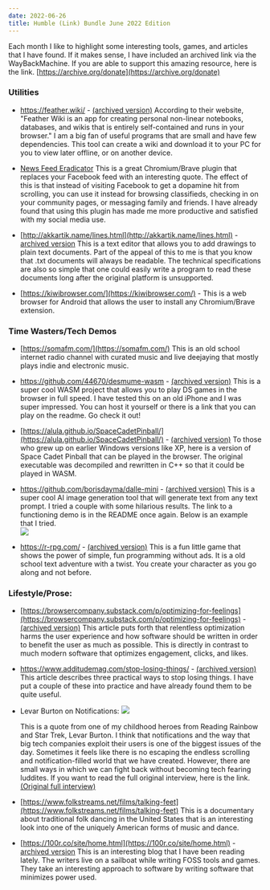 ```yaml
---
date: 2022-06-26
title: Humble (Link) Bundle June 2022 Edition
---
```


Each month I like to highlight some interesting tools, games, and articles that I have found. If it makes sense, I have included an archived link via the WayBackMachine. If you are able to support this amazing resource, here is the link. [https://archive.org/donate](https://archive.org/donate)

### Utilities

* <a href="https://feather.wiki/">https://feather.wiki/</a>  - <a href="https://web.archive.org/web/20220610214617/https://feather.wiki/">(archived version)</a> According to their website, "Feather Wiki is an app for creating personal non-linear notebooks, databases, and wikis that is entirely self-contained and runs in your browser." I am a big fan of useful programs that are small and have few dependencies. This tool can create a wiki and download it to your PC for you to view later offline, or on another device. 
* [News Feed Eradicator](https://west.io/news-feed-eradicator/) This is a great Chromium/Brave plugin that replaces your Facebook feed with an interesting quote. 
The effect of this is that instead of visiting Facebook to get a dopamine hit from scrolling, you can use it instead for browsing classifieds, checking in on your community pages, or messaging family and friends.
I have already found that using this plugin has made me more productive and satisfied with my social media use.

* [http://akkartik.name/lines.html](http://akkartik.name/lines.html) - [archived version](https://web.archive.org/web/20220617000356/http://akkartik.name/lines.html])
This is a text editor that allows you to add drawings to plain text documents. Part of the appeal of this to me is that you know that .txt documents will always be readable. The technical specifications are also so simple that one could easily write a program to read these documents long after the original platform is unsupported. 

* [https://kiwibrowser.com/](https://kiwibrowser.com/) - This is a web browser for Android that allows the user to install any Chromium/Brave extension. 

### Time Wasters/Tech Demos

* [https://somafm.com/](https://somafm.com/) 
  This is an old school internet radio channel with curated music and live deejaying that mostly plays indie and electronic music. 

* <a href="https://github.com/44670/desmume-wasm">https://github.com/44670/desmume-wasm</a> - <a href="https://web.archive.org/web/20220610212837/https://github.com/44670/desmume-wasm">(archived version)</a> This is a super cool WASM project that allows you to play DS games in the browser in full speed. I have tested this on an old iPhone and I was super impressed. You can host it yourself or there is a link that you can play on the readme. Go check it out!

* [https://alula.github.io/SpaceCadetPinball/](https://alula.github.io/SpaceCadetPinball/) - [(archived version)](https://web.archive.org/web/20220610004102/https://alula.github.io/SpaceCadetPinball/) 
To those who grew up on earlier Windows versions like XP, here is a version of Space Cadet Pinball that can be played in the browser. The original executable was decompiled and rewritten in C++ so that it could be played in WASM. 

* <a href="https://github.com/borisdayma/dalle-mini">https://github.com/borisdayma/dalle-mini</a> - <a href="https://web.archive.org/web/20220610213025/https://github.com/borisdayma/dalle-mini">(archived version)</a> This is a super cool AI image generation tool that will generate text from any text prompt. I tried a couple with some hilarious results. The link to a functioning demo is in the README once again. Below is an example that I tried. 
  </br>
  <img src="https://i.postimg.cc/4dC2WqmZ/Capture.png" class="post-inline-image">

* <a href="https://r-rpg.com/">https://r-rpg.com/</a>  - <a href="https://web.archive.org/web/20220610213621/https://r-rpg.com/">(archived version)</a> This is a fun little game that shows the power of simple, fun programming without ads. It is a old school text adventure with a twist. You create your character as you go along and not before. 


### Lifestyle/Prose:

* [https://browsercompany.substack.com/p/optimizing-for-feelings](https://browsercompany.substack.com/p/optimizing-for-feelings) - [(archived version)](https://web.archive.org/web/20220617175408/https://browsercompany.substack.com/p/optimizing-for-feelings) 
This article puts forth that relentless optimization harms the user experience and how software should be written in order to benefit the user as much as possible. 
This is directly in contrast to much modern software that optimizes engagement, clicks, and likes. 

* <a href="https://www.additudemag.com/stop-losing-things/">https://www.additudemag.com/stop-losing-things/</a> - <a href="https://web.archive.org/web/20211217233419/https://www.additudemag.com/stop-losing-things/">(archived version)</a> This article describes three practical ways to stop losing things. I have put a couple of these into practice and have already found them to be quite useful. 

* Levar Burton on Notifications: <img src="https://web.archive.org/web/20220610214020if_/https://i.imgur.com/NqswFQ8.png" class="post-inline-image"> 
  
  This is a quote from one of my childhood heroes from Reading Rainbow and Star Trek, Levar Burton. I think that notifications and the way that big tech companies exploit their users is one of the biggest issues of the day. Sometimes it feels like there is no escaping the endless scrolling and notification-filled world that we have created. However, there are small ways in which we can fight back without becoming tech fearing luddites. If you want to read the full original interview, here is the link. <a href="https://web.archive.org/web/20211016154614/https://www.esquire.com/entertainment/books/a29844787/levar-burton-national-book-award-interview-reading-rainbow-2019/">(Original full interview)</a>

* [https://www.folkstreams.net/films/talking-feet](https://www.folkstreams.net/films/talking-feet)
This is a documentary about traditional folk dancing in the United States that is an interesting look into one of the uniquely American forms of music and dance. 

* [https://100r.co/site/home.html](https://100r.co/site/home.html) - [archived version](https://web.archive.org/web/2/https://100r.co/site/home.html)
This is an interesting blog that I have been reading lately. 
The writers live on a sailboat while writing FOSS tools and games. 
They take an interesting approach to software by writing software that minimizes power used. 


